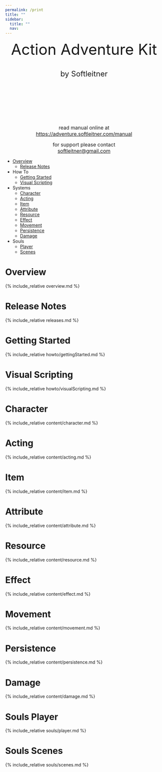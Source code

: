 ```yaml
---
permalink: /print
title: ""
sidebar:
  title: ""
  nav: 
---
```


<center>
  
 <font size="10">Action Adventure Kit</font>  
<br>  
 <font size="5">by Softleitner</font>  
  
<br><br><br>  
<br><br><br>  
  
<font size="3">read manual online at</font>  <br>
<font size="3">https://adventure.softleitner.com/manual</font>  <br>
  
<font size="3">for support please contact</font>  <br>
<font size="3">softleitner@gmail.com</font>  <br>
  
</center>

<div style="page-break-after: always;"></div>  

- [Overview](#overview)
  - [Release Notes](#release-notes)  
- How To  
  - [Getting Started](#getting-started)
  - [Visual Scripting](#visual-scripting)
- Systems  
  - [Character](#character)
  - [Acting](#acting)
  - [Item](#item)
  - [Attribute](#attribute)
  - [Resource](#resource)
  - [Effect](#effect)
  - [Movement](#movement)
  - [Persistence](#persistence)
  - [Damage](#damage)
- Souls
  - [Player](#soulsplayer)
  - [Scenes](#soulsscenes)

<div style="page-break-after: always;"></div>

# Overview  
{% include_relative overview.md %}  

<div style="page-break-after: always;"></div>  

# Release Notes  
{% include_relative releases.md %}  

<div style="page-break-after: always;"></div>  

# Getting Started  
{% include_relative howto/gettingStarted.md %}  

<div style="page-break-after: always;"></div>  

# Visual Scripting  
{% include_relative howto/visualScripting.md %}  

<div style="page-break-after: always;"></div>  

# Character  
{% include_relative content/character.md %}  

<div style="page-break-after: always;"></div>  

# Acting  
{% include_relative content/acting.md %}  

<div style="page-break-after: always;"></div>  

# Item  
{% include_relative content/item.md %}  

<div style="page-break-after: always;"></div>  

# Attribute  
{% include_relative content/attribute.md %}  

<div style="page-break-after: always;"></div>  

# Resource  
{% include_relative content/resource.md %}  

<div style="page-break-after: always;"></div>  

# Effect  
{% include_relative content/effect.md %}  

<div style="page-break-after: always;"></div>  

# Movement  
{% include_relative content/movement.md %}  

<div style="page-break-after: always;"></div>  

# Persistence  
{% include_relative content/persistence.md %}  

<div style="page-break-after: always;"></div>  

# Damage  
{% include_relative content/damage.md %}  

<div style="page-break-after: always;"></div>  

# Souls Player  
{% include_relative souls/player.md %}  

<div style="page-break-after: always;"></div>  

# Souls Scenes  
{% include_relative souls/scenes.md %}  